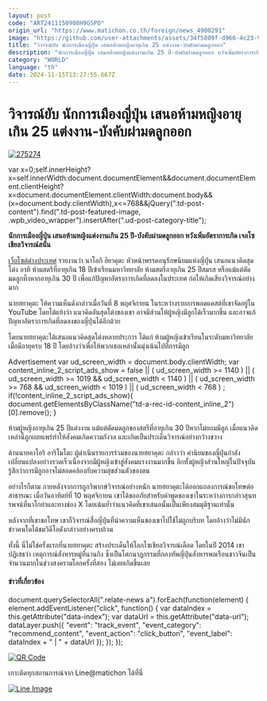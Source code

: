 ```yaml
---
layout: post
code: "ART2411150908H9GSPO"
origin_url: "https://www.matichon.co.th/foreign/news_4900291"
image: "https://github.com/user-attachments/assets/34f5809f-d966-4c23-98db-cc411e555b8b"
title: "วิจารณ์ยับ นักการเมืองญี่ปุ่น เสนอห้ามหญิงอายุเกิน 25 แต่งงาน-บังคับผ่ามดลูกออก"
description: "นักการเมืองญี่ปุ่น เสนอห้ามหญิงแต่งงานเกิน 25 ปี-บังคับผ่ามดลูกออก หวังเพิ่มอัตราการเกิด เจอโซเชียลวิจารณ์สนั่น"
category: "WORLD"
language: "th"
date: 2024-11-15T13:27:55.667Z
---
```


# วิจารณ์ยับ นักการเมืองญี่ปุ่น เสนอห้ามหญิงอายุเกิน 25 แต่งงาน-บังคับผ่ามดลูกออก

[![](https://www.matichon.co.th/wp-content/uploads/2024/11/275274.jpg "275274")](https://www.matichon.co.th/wp-content/uploads/2024/11/275274.jpg)

var x=0;self.innerHeight?x=self.innerWidth:document.documentElement&&document.documentElement.clientHeight?x=document.documentElement.clientWidth:document.body&&(x=document.body.clientWidth),x<=768&&jQuery(".td-post-content").find(".td-post-featured-image, .wpb\_video\_wrapper").insertAfter(".ud-post-category-title");

**นักการเมืองญี่ปุ่น เสนอห้ามหญิงแต่งงานเกิน 25 ปี-บังคับผ่ามดลูกออก หวังเพิ่มอัตราการเกิด เจอโซเชียลวิจารณ์สนั่น**

[เว็บไซต์ต่างประเทศ](https://mustsharenews.com/politician-japan-uterus/) รายงานว่า นาโอกิ ฮิยาคุตะ หัวหน้าพรรคอนุรักษนิยมแห่งญี่ปุ่น เสนอแนวคิดสุดโต่ง อาทิ ห้ามสตรีที่อายุเกิน 18 ปีเข้าเรียนมหาวิทยาลัย ห้ามสตรีอายุเกิน 25 ปีสมรส หรือแม้แต่ตัดมดลูกทิ้งหากอายุเกิน 30 ปี เพื่อแก้ปัญหาอัตราการเกิดที่ลดลงในประเทศ ก่อให้เกิดเสียงวิจารณ์อย่างมาก

นายฮยาคุตะ ให้ความเห็นดังกล่าวเมื่อวันที่ 8 พฤศจิกายน ในระหว่างรายการพอดแคสต์ที่เขาจัดอยู่ใน YouTube โดยโต้แย้งว่า แนวคิดอันสุดโต่งของเขา อาจมีส่วนให้ผู้หญิงมีลูกได้เร็วมากขึ้น และอาจแก้ปัญหาอัตราการเกิดที่ลดลงของญี่ปุ่นได้อีกด้วย

โดยนายฮยาคุตะได้เสนอแนวคิดสุดโต่งหลายประการ ได้แก่ ห้ามผู้หญิงเข้าเรียนในระดับมหาวิทยาลัย เมื่อมีอายุครบ 18 ปี โดยอ้างว่าเพื่อให้พวกเธอเหล่านั้นมุ่งเน้นไปที่การมีลูก

Advertisement var ud\_screen\_width = document.body.clientWidth; var content\_inline\_2\_script\_ads\_show = false || ( ud\_screen\_width >= 1140 ) || ( ud\_screen\_width >= 1019 && ud\_screen\_width < 1140 ) || ( ud\_screen\_width >= 768 && ud\_screen\_width < 1019 ) || ( ud\_screen\_width < 768 ) ; if(!content\_inline\_2\_script\_ads\_show){ document.getElementsByClassName("td-a-rec-id-content\_inline\_2")\[0\].remove(); }

ห้ามผู้หญิงอายุเกิน 25 ปีแต่งงาน แม้แต่ตัดมดลูกของสตรีที่อายุเกิน 30 ปีหากไม่ยอมมีลูก เมื่อแนวคิดเหล่านี้ถูกเผยแพร่ทำให้สังคมเกิดความกังวล และเกิดเป็นประเด็นวิจารณ์อย่างกว้างขวาง

ด้านนายคาโอริ อาริโมโตะ ผู้ดำเนินรายการร่วมของนายฮยาคุตะ กล่าวว่า ค่านิยมของญี่ปุ่นกำลังเปลี่ยนแปลงอย่างรวดเร็วเนื่องจากมีผู้หญิงเข้าสู่สังคมแรงงานมากขึ้น อีกทั้งผู้หญิงส่วนใหญ่ในปัจจุบันรู้สึกว่าการมีลูกอาจไม่สอดคล้องกับความสุขส่วนตัวของตน

อย่างไรก็ตาม ภายหลังจากการถูกวิพากษ์วิจารณ์อย่างหนัก นายฮยาคุตะได้ออกแถลงการณ์ขอโทษต่อสาธารณะ เมื่อวันอาทิตย์ที่ 10 พฤศจิกายน เขาได้ขออภัยสำหรับคำพูดของเขาในระหว่างการกล่าวสุนทรพจน์ที่นาโกย่าและทางช่อง X โดยเน้นย้ำว่าแนวคิดที่เขาเสนอนั้นเป็นเพียงสมมุติฐานเท่านั้น

หลังจากที่เขาขอโทษ เขาก็วิจารณ์สื่อญี่ปุ่นที่นำความเห็นของเขาไปใช้ไม่ถูกบริบท โดยอ้างว่าไม่มีนักข่าวคนใดได้ชมวิดีโอดังกล่าวอย่างครบถ้วน

ทั้งนี้ นี่ไม่ใช่ครั้งแรกที่นายฮยาคุตะ สร้างประเด็นให้โลกโซเชียลวิจารณ์เดือด โดยในปี 2014 เขาปฏิเสธว่า เหตุการณ์สังหารหมู่ที่นานกิง ซึ่งเป็นโศกนาฏกรรมที่กองทัพญี่ปุ่นสังหารพลเรือนชาวจีนเป็นจำนวนมากในช่วงสงครามโลกครั้งที่สอง ไม่เคยเกิดขึ้นเลย

#### ข่าวที่เกี่ยวข้อง

document.querySelectorAll(".relate-news a").forEach(function(element) { element.addEventListener("click", function() { var dataIndex = this.getAttribute("data-index"); var dataUrl = this.getAttribute("data-url"); dataLayer.push({ "event": "track\_event", "event\_category": "recommend\_content", "event\_action": "click\_button", "event\_label": dataIndex + " | " + dataUrl }); }); });

[![QR Code](https://www.matichon.co.th/wp-content/uploads/2023/07/wob1371z.jpg)](https://lin.ee/ht0nDxX)

เกาะติดทุกสถานการณ์จาก Line@matichon ได้ที่นี่

[![Line Image](https://www.matichon.co.th/wp-content/uploads/2023/07/th.png)](https://lin.ee/ht0nDxX)